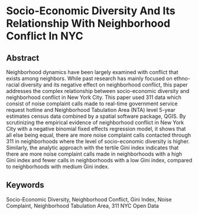 # Socio-Economic Diversity And Its Relationship With Neighborhood Conflict In NYC

## Abstract
Neighborhood dynamics have been largely examined with conflict that exists among neighbors. While past research has mainly focused on ethno-racial diversity and its negative effect on neighborhood conflict, this paper addresses the complex relationship between socio-economic diversity and neighborhood conflict in New York City. This paper used 311 data which consist of noise complaint calls made to real-time government service request hotline and Neighborhood Tabulation Area (NTA) level 5-year estimates census data combined by a spatial software package, QGIS. By scrutinizing the empirical evidence of neighborhood conflict in New York City with a negative binomial fixed effects regression model, it shows that all else being equal, there are more noise complaint calls contacted through 311 in neighborhoods where the level of socio-economic diversity is higher. Similarly, the analytic approach with the tertile Gini index indicates that there are more noise complaint calls made in neighborhoods with a high Gini index and fewer calls in neighborhoods with a low Gini index, compared to neighborhoods with medium Gini index.

## Keywords
Socio-Economic Diversity, Neighborhood Conflict, Gini Index, Noise Complaint, Neighborhood Tabulation Area, 311 NYC Open Data
